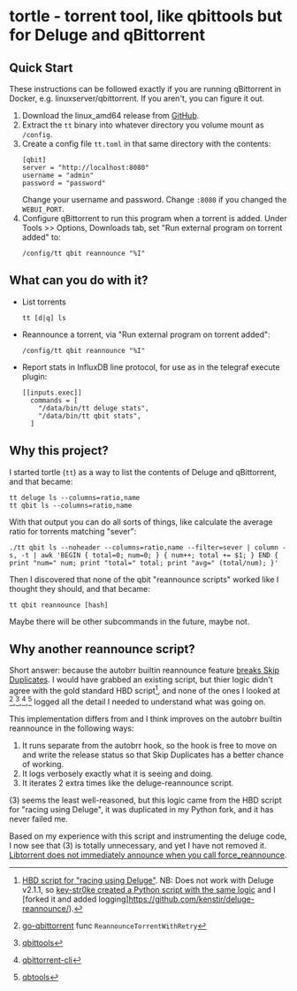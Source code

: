 # tortle - torrent tool, like qbittools but for Deluge and qBittorrent

## Quick Start

These instructions can be followed exactly if you are running qBittorrent in Docker, e.g. linuxserver/qbittorrent.  If you aren't, you can figure it out.

1. Download the linux_amd64 release from [GitHub](https://github.com/kenstir/tortle/releases).
2. Extract the `tt` binary into whatever directory you volume mount as `/config`.
3. Create a config file `tt.toml` in that same directory with the contents:
   ```
   [qbit]
   server = "http://localhost:8080"
   username = "admin"
   password = "password"
   ```
   Change your username and password.  Change `:8080` if you changed the `WEBUI_PORT`.
4. Configure qBittorrent to run this program when a torrent is added.  Under Tools >> Options, Downloads tab, set "Run external program on torrent added" to:
   ```
   /config/tt qbit reannounce "%I"
   ```

## What can you do with it?

* List torrents
  ```
  tt [d|q] ls
  ```
* Reannounce a torrent, via "Run external program on torrent added":
  ```
  /config/tt qbit reannounce "%I"
  ```
* Report stats in InfluxDB line protocol, for use as in the telegraf execute plugin:
  ```
  [[inputs.exec]]
    commands = [
      "/data/bin/tt deluge stats",
      "/data/bin/tt qbit stats",
    ]
  ```

## Why this project?

I started tortle (`tt`) as a way to list the contents of Deluge and qBittorrent, and that became:

```
tt deluge ls --columns=ratio,name
tt qbit ls --columns=ratio,name
```

With that output you can do all sorts of things, like calculate the average ratio for torrents matching "sever":

```
./tt qbit ls --noheader --columns=ratio,name --filter=sever | column -s, -t | awk 'BEGIN { total=0; num=0; } { num++; total += $1; } END { print "num=" num; print "total=" total; print "avg=" (total/num); }'
```

Then I discovered that none of the qbit "reannounce scripts" worked like I thought they should, and that became:

```
tt qbit reannounce [hash]
```

Maybe there will be other subcommands in the future, maybe not.

## Why another reannounce script?

Short answer: because the autobrr builtin reannounce feature [breaks Skip Duplicates](https://discord.com/channels/881212911849209957/881967548143403058/1342160196276977725).  I would have grabbed an existing script, but thier logic didn't agree with the gold standard HBD script[^1], and none of the ones I looked at [^2],[^3],[^4],[^5] logged all the detail I needed to understand what was going on.

This implementation differs from and I think improves on the autobrr builtin reannounce in the following ways:

1. It runs separate from the autobrr hook, so the hook is free to move on and write the release status so that Skip Duplicates has a better chance of working.
2. It logs verbosely exactly what it is seeing and doing.
3. It iterates 2 extra times like the deluge-reannounce script.

(3) seems the least well-reasoned, but this logic came from the HBD script for "racing using Deluge", it was duplicated in my Python fork, and it has never failed me.

Based on my experience with this script and instrumenting the deluge code, I now see that (3) is totally unnecessary, and yet I have not removed it.
[Libtorrent does not immediately announce when you call force_reannounce](https://github.com/arvidn/libtorrent/blob/1b9dc7462f22bc1513464d01c72281280a6a5f97/include/libtorrent/torrent_handle.hpp#L1162-L1169).

[^1]: [HBD script for "racing using Deluge"](https://docs.hostingby.design/application-hosting/applications/deluge#reannounce-script).  NB: Does not work with Deluge v2.1.1, so [key-str0ke created a Python script with the same logic](https://github.com/key-str0ke/deluge-reannounce) and I [forked it and added logging]https://github.com/kenstir/deluge-reannounce/).
[^2]: [go-qbittorrent](https://github.com/autobrr/go-qbittorrent/blob/main/methods.go) func `ReannounceTorrentWithRetry`
[^3]: [qbittools](https://gitlab.com/AlexKM/qbittools/-/blob/master/commands/reannounce.py?ref_type=heads)
[^4]: [qbittorrent-cli](https://github.com/ludviglundgren/qbittorrent-cli/blob/master/cmd/torrent_reannounce.go)
[^5]: [qbtools](https://github.com/buroa/qbtools/blob/master/qbtools/commands/reannounce.py)
